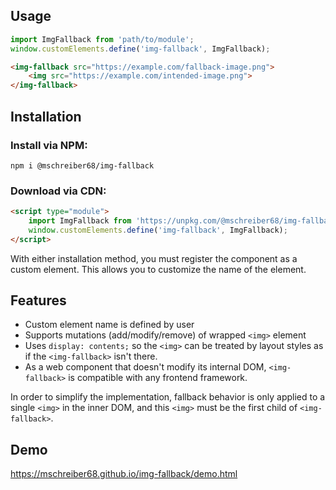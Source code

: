 ## Usage
```javascript
import ImgFallback from 'path/to/module';
window.customElements.define('img-fallback', ImgFallback);
```
```html
<img-fallback src="https://example.com/fallback-image.png">
    <img src="https://example.com/intended-image.png">
</img-fallback>
```

## Installation
### Install via NPM:
```shell
npm i @mschreiber68/img-fallback
```

### Download via CDN:
```html
<script type="module">
    import ImgFallback from 'https://unpkg.com/@mschreiber68/img-fallback@0.0.2/index.js'
    window.customElements.define('img-fallback', ImgFallback);
</script>
```

With either installation method, you must register the component as a custom element.
This allows you to customize the name of the element.

## Features
* Custom element name is defined by user
* Supports mutations (add/modify/remove) of wrapped `<img>` element
* Uses `display: contents;` so the `<img>` can be treated by layout styles as if the `<img-fallback>` isn't there.
* As a web component that doesn't modify its internal DOM, `<img-fallback>` is compatible with any frontend framework.

In order to simplify the implementation, fallback behavior is only applied to a single `<img>` in the inner DOM, and this `<img>` must be the first child of `<img-fallback>`. 

## Demo
https://mschreiber68.github.io/img-fallback/demo.html